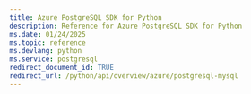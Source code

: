 ```yaml
---
title: Azure PostgreSQL SDK for Python
description: Reference for Azure PostgreSQL SDK for Python
ms.date: 01/24/2025
ms.topic: reference
ms.devlang: python
ms.service: postgresql
redirect_document_id: TRUE
redirect_url: /python/api/overview/azure/postgresql-mysql
---
```


